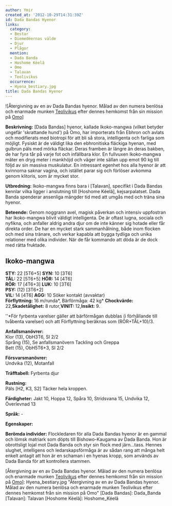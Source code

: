 ```yaml
---
author: Ymir
created_at: '2012-10-29T14:31:39Z'
id: Dada Bandas Hyenor
links:
  category:
  - Bestar
  - Diemedéernas välde
  - Djur
  - Plågor
  mention:
  - Dada Banda
  - Hoshome Kéelâ
  - Omo
  - Talavan
  - Teolivikus
  occurrence:
  - Hyena_bestiary.jpg
title: Dada Bandas Hyenor
---
```


![Återgivning av en av Dada Bandas hyenor. Målad av den numera benlösa och enarmade munken
[Teolivikus] efter dennes hemkomst från sin mission på [Omo]]

**Beskrivning:** [Dada Bandas] hyenor, kallade Ikoko-mangwa (vilket betyder ungefär 'skrattande
hund') på Omo, har importerats från Ebhron och avlats och modifierats med biotropi för att bli så
stora, intelligenta och farliga som möjligt. Fysiskt är de väldigt lika den ebhronitiska fläckiga
hyenan, med gulbrun päls med mörka fläckar. Deras framben är längre än deras bakben, de har fyra tår
på varje fot och infällbara klor. En fullvuxen Ikoko-mangwa mäter en dryg meter i mankhöjd och väger
inte sällan upp emot 90 kg till följd av sin massiva muskulatur. En intressant egenhet hos alla
hyenor är att kvinnorna saknar vagina, och istället parar sig och förlöser avkomma genom klitoris,
som är mycket stor.

**Utbredning:** Ikoko-mangwa finns bara i [Talavan], specifikt i Dada Bandas kennlar vilka ligger i
anslutning till [Hoshome Kéelâ], kejsarpalatset. Dada Banda spenderar ansenliga mängder tid med att
umgås med och träna sina hyenor.

**Beteende:** Genom noggrann avel, magisk påverkan och intensiv uppfostran har Ikoko-mangwa blivit
väldigt intelligenta. De är oftast lugna, sociala och nyfikna, och anfaller aldrig andra djur om de
inte känner sig hotade eller får direkta order. De har en mycket stark sammanhålning, både inom
flocken och med sina tränare, och verkar kapabla att bygga tydliga och unika relationer med olika
individer. När de får kommando att döda är de dock med rätta fruktade.

Ikoko-mangwa
------------

**STY:** 22 \[5T6+5\] **SYN:** 10 \[3T6\]\
**TÅL:** 22 \[5T6+5\] **HÖR:** 14 \[4T6\]\
**RÖR:** 17 \[4T6+3\] **LUK:** 10 \[3T6\]\
**PSY:** (12) \[3T6+2\]\
**VIL:** 14 \[4T6\] **AGG:** 10 Söker kontakt (avvaktar)\
**Förflyttning:** 16 m/runda\*, Bärförmåga: 42 kg\* **Chockvärde:** 22,**Skadetålighet:** 8
rutor,**VINIT:** 12,**Insikt:** 9.

''\*För fyrbenta varelser gäller att bärförmågan dubblas (i förhållande till tvåbenta varelser) och
att Förflyttning beräknas som (RÖR+TÅL+10)/3.

**Anfallsmanövrer:**\
Klor (13), ObH3T6, SI 2/2\
Språng (15), Se anfallsmanövern Tackling och Greppa\
Bett (15), ObH5T6+3, SI 2/2

**Försvarsmanövrer:**\
Undvika (12), Motanfall

**Träfftabell:** Fyrbenta djur

**Rustning:**\
Päls \[H2, K3, S2\] Täcker hela kroppen.

**Färdigheter:** Jakt 10, Hoppa 12, Spåra 10, Stridsvana 15, Undvika 12, Överlevnad 13

**Språk:** -

**Egenskaper:**

**Berömda individer:** Flockledaren för alla Dada Bandas hyenor är en gammal och lömsk matriark som
döpts till Bishowo-Kaugama av Dada Banda. Hon är obrottsligt lojal mot Dada Banda och styr sin flock
med järn...tass. Hennes slughet, intelligens och ledarskapsförmåga är av sådan rang att många helt
enkelt antagit att hon är en schaman i en hyenas kropp, som används av Dada Banda för att
kontrollera stammen.

  [Teolivikus]: Teolivikus
  [Omo]: Omo
  [Återgivning av en av Dada Bandas hyenor. Målad av den numera benlösa och enarmade munken [Teolivikus] efter dennes hemkomst från sin mission på [Omo]]:
    Hyena_bestiary.jpg
    "Återgivning av en av Dada Bandas hyenor. Målad av den numera benlösa och enarmade munken Teolivikus efter dennes hemkomst från sin mission på Omo"
  [Dada Bandas]: Dada_Banda
  [Talavan]: Talavan
  [Hoshome Kéelâ]: Hoshome_Kéelâ